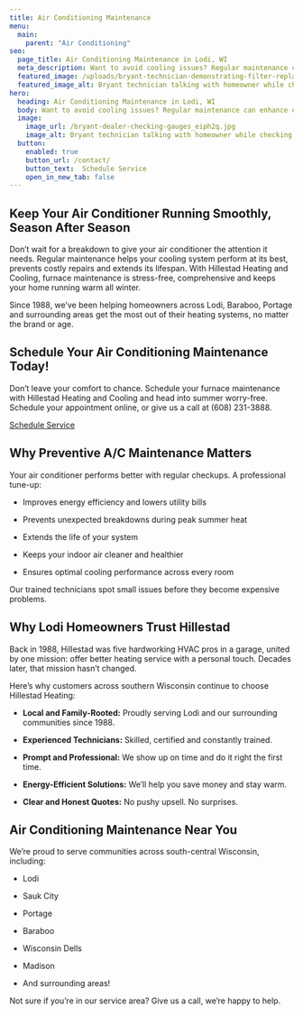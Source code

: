 ```yaml
---
title: Air Conditioning Maintenance
menu:
  main:
    parent: "Air Conditioning"
seo:
  page_title: Air Conditioning Maintenance in Lodi, WI
  meta_description: Want to avoid cooling issues? Regular maintenance can enhance efficiency and comfort while saving you money. Hillestad Heating is here to help.
  featured_image: /uploads/bryant-technician-demonstrating-filter-replacement-1000.jpg
  featured_image_alt: Bryant technician talking with homeowner while checking air filter and furnace
hero: 
  heading: Air Conditioning Maintenance in Lodi, WI
  body: Want to avoid cooling issues? Regular maintenance can enhance efficiency and comfort while saving you money. Hillestad Heating is here to help.
  image: 
    image_url: /bryant-dealer-checking-gauges_eiph2q.jpg
    image_alt: Bryant technician talking with homeowner while checking air filter and furnace
  button:
    enabled: true
    button_url: /contact/ 
    button_text:  Schedule Service
    open_in_new_tab: false
---
```


## Keep Your Air Conditioner Running Smoothly, Season After Season

Don’t wait for a breakdown to give your air conditioner the attention it needs. Regular maintenance helps your cooling system perform at its best, prevents costly repairs and extends its lifespan. With Hillestad Heating and Cooling, furnace maintenance is stress-free, comprehensive and keeps your home running warm all winter.

Since 1988, we’ve been helping homeowners across Lodi, Baraboo, Portage and surrounding areas get the most out of their heating systems, no matter the brand or age.

<div class="breakout bg-black flow">
  <h2 class="no-margin">Schedule Your Air Conditioning Maintenance Today!</h2>

  Don’t leave your comfort to chance. Schedule your furnace maintenance with Hillestad Heating and Cooling and head into summer worry-free. Schedule your appointment online, or give us a call at (608) 231-3888.

  <a class="btn btn--primary" href="/contact/">Schedule Service</a>

</div>

## Why Preventive A/C Maintenance Matters

Your air conditioner performs better with regular checkups. A professional tune-up:

*	Improves energy efficiency and lowers utility bills

*	Prevents unexpected breakdowns during peak summer heat

*	Extends the life of your system

*	Keeps your indoor air cleaner and healthier

*	Ensures optimal cooling performance across every room

Our trained technicians spot small issues before they become expensive problems. 

## Why Lodi Homeowners Trust Hillestad

Back in 1988, Hillestad was five hardworking HVAC pros in a garage, united by one mission: offer better heating service with a personal touch. Decades later, that mission hasn’t changed.

Here’s why customers across southern Wisconsin continue to choose Hillestad Heating:

*	**Local and Family-Rooted:** Proudly serving Lodi and our surrounding communities since 1988.
*	**Experienced Technicians:** Skilled, certified and constantly trained.

*	**Prompt and Professional:** We show up on time and do it right the first time.

*	**Energy-Efficient Solutions:** We’ll help you save money and stay warm.

*	**Clear and Honest Quotes:** No pushy upsell. No surprises.

## Air Conditioning Maintenance Near You

We’re proud to serve communities across south-central Wisconsin, including:

*	Lodi

*	Sauk City

*	Portage

*	Baraboo

*	Wisconsin Dells

*	Madison

*	And surrounding areas!

Not sure if you’re in our service area? Give us a call, we’re happy to help.